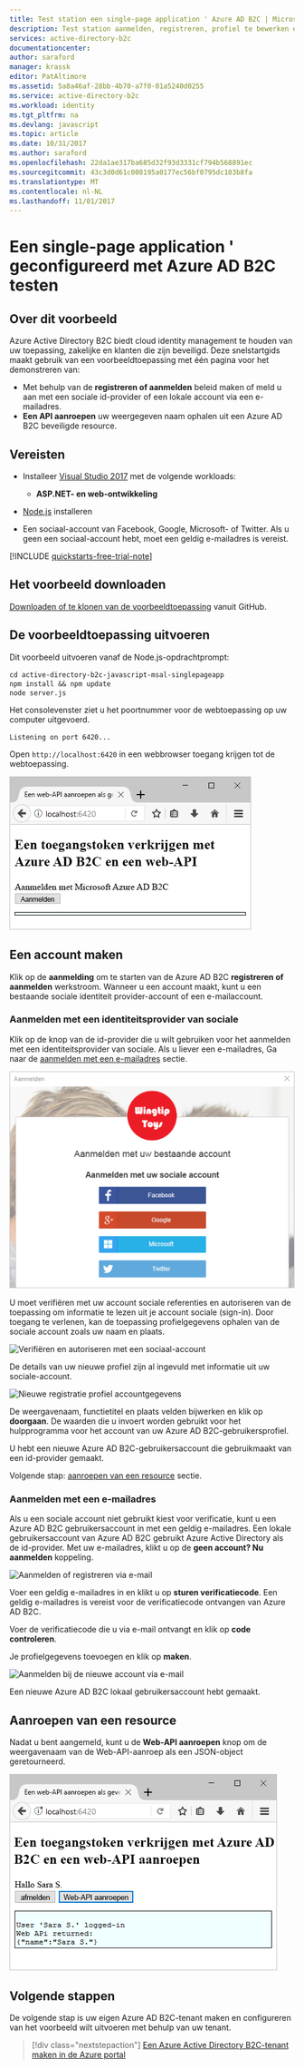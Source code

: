 ```yaml
---
title: Test station een single-page application ' Azure AD B2C | Microsoft Docs
description: Test station aanmelden, registreren, profiel te bewerken en opnieuw ingesteld wachtwoord gebruiker trajecten met behulp van een testomgeving met Azure AD B2C
services: active-directory-b2c
documentationcenter: 
author: saraford
manager: krassk
editor: PatAltimore
ms.assetid: 5a8a46af-28bb-4b70-a7f0-01a5240d0255
ms.service: active-directory-b2c
ms.workload: identity
ms.tgt_pltfrm: na
ms.devlang: javascript
ms.topic: article
ms.date: 10/31/2017
ms.author: saraford
ms.openlocfilehash: 22da1ae317ba685d32f93d3331cf794b568891ec
ms.sourcegitcommit: 43c3d0d61c008195a0177ec56bf0795dc103b8fa
ms.translationtype: MT
ms.contentlocale: nl-NL
ms.lasthandoff: 11/01/2017
---
```

# <a name="test-drive-a-single-page-application-configured-with-azure-ad-b2c"></a>Een single-page application ' geconfigureerd met Azure AD B2C testen

## <a name="about-this-sample"></a>Over dit voorbeeld

Azure Active Directory B2C biedt cloud identity management te houden van uw toepassing, zakelijke en klanten die zijn beveiligd.  Deze snelstartgids maakt gebruik van een voorbeeldtoepassing met één pagina voor het demonstreren van:

* Met behulp van de **registreren of aanmelden** beleid maken of meld u aan met een sociale id-provider of een lokale account via een e-mailadres. 
* **Een API aanroepen** uw weergegeven naam ophalen uit een Azure AD B2C beveiligde resource.

## <a name="prerequisites"></a>Vereisten

* Installeer [Visual Studio 2017](https://www.visualstudio.com/downloads/) met de volgende workloads:
    - **ASP.NET- en web-ontwikkeling**

* [Node.js](https://nodejs.org/en/download/) installeren

* Een sociaal-account van Facebook, Google, Microsoft- of Twitter. Als u geen een sociaal-account hebt, moet een geldig e-mailadres is vereist.

[!INCLUDE [quickstarts-free-trial-note](../../includes/quickstarts-free-trial-note.md)]

## <a name="download-the-sample"></a>Het voorbeeld downloaden

[Downloaden of te klonen van de voorbeeldtoepassing](https://github.com/Azure-Samples/active-directory-b2c-javascript-msal-singlepageapp) vanuit GitHub.

## <a name="run-the-sample-application"></a>De voorbeeldtoepassing uitvoeren

Dit voorbeeld uitvoeren vanaf de Node.js-opdrachtprompt: 

```
cd active-directory-b2c-javascript-msal-singlepageapp
npm install && npm update
node server.js
```

Het consolevenster ziet u het poortnummer voor de webtoepassing op uw computer uitgevoerd.

```
Listening on port 6420...
```

Open `http://localhost:6420` in een webbrowser toegang krijgen tot de webtoepassing.


![Voorbeeld-app in de browser](media/active-directory-b2c-quickstarts-spa/sample-app-spa.png)

## <a name="create-an-account"></a>Een account maken

Klik op de **aanmelding** om te starten van de Azure AD B2C **registreren of aanmelden** werkstroom. Wanneer u een account maakt, kunt u een bestaande sociale identiteit provider-account of een e-mailaccount.

### <a name="sign-up-using-a-social-identity-provider"></a>Aanmelden met een identiteitsprovider van sociale

Klik op de knop van de id-provider die u wilt gebruiken voor het aanmelden met een identiteitsprovider van sociale. Als u liever een e-mailadres, Ga naar de [aanmelden met een e-mailadres](#sign-up-using-an-email-address) sectie.

![Provider aanmelden of registreren](media/active-directory-b2c-quickstarts-spa/sign-in-or-sign-up-spa.png)

U moet verifiëren met uw account sociale referenties en autoriseren van de toepassing om informatie te lezen uit je account sociale (sign-in). Door toegang te verlenen, kan de toepassing profielgegevens ophalen van de sociale account zoals uw naam en plaats. 

![Verifiëren en autoriseren met een sociaal-account](media/active-directory-b2c-quickstarts-spa/twitter-authenticate-authorize-spa.png)

De details van uw nieuwe profiel zijn al ingevuld met informatie uit uw sociale-account. 

![Nieuwe registratie profiel accountgegevens](media/active-directory-b2c-quickstarts-spa/new-account-sign-up-profile-details-spa.png)

De weergavenaam, functietitel en plaats velden bijwerken en klik op **doorgaan**.  De waarden die u invoert worden gebruikt voor het hulpprogramma voor het account van uw Azure AD B2C-gebruikersprofiel.

U hebt een nieuwe Azure AD B2C-gebruikersaccount die gebruikmaakt van een id-provider gemaakt. 

Volgende stap: [aanroepen van een resource](#call-a-resource) sectie.

### <a name="sign-up-using-an-email-address"></a>Aanmelden met een e-mailadres

Als u een sociale account niet gebruikt kiest voor verificatie, kunt u een Azure AD B2C gebruikersaccount in met een geldig e-mailadres. Een lokale gebruikersaccount van Azure AD B2C gebruikt Azure Active Directory als de id-provider. Met uw e-mailadres, klikt u op de **geen account? Nu aanmelden** koppeling.

![Aanmelden of registreren via e-mail](media/active-directory-b2c-quickstarts-spa/sign-in-or-sign-up-email-spa.png)

Voer een geldig e-mailadres in en klikt u op **sturen verificatiecode**. Een geldig e-mailadres is vereist voor de verificatiecode ontvangen van Azure AD B2C. 

Voer de verificatiecode die u via e-mail ontvangt en klik op **code controleren**.

Je profielgegevens toevoegen en klik op **maken**.

![Aanmelden bij de nieuwe account via e-mail](media/active-directory-b2c-quickstarts-spa/sign-up-new-account-profile-email-web.png)

Een nieuwe Azure AD B2C lokaal gebruikersaccount hebt gemaakt.

## <a name="call-a-resource"></a>Aanroepen van een resource

Nadat u bent aangemeld, kunt u de **Web-API aanroepen** knop om de weergavenaam van de Web-API-aanroep als een JSON-object geretourneerd. 

![Web-API-reactie](media/active-directory-b2c-quickstarts-spa/call-api-spa.png)

## <a name="next-steps"></a>Volgende stappen

De volgende stap is uw eigen Azure AD B2C-tenant maken en configureren van het voorbeeld wilt uitvoeren met behulp van uw tenant. 

> [!div class="nextstepaction"]
> [Een Azure Active Directory B2C-tenant maken in de Azure portal](active-directory-b2c-get-started.md)